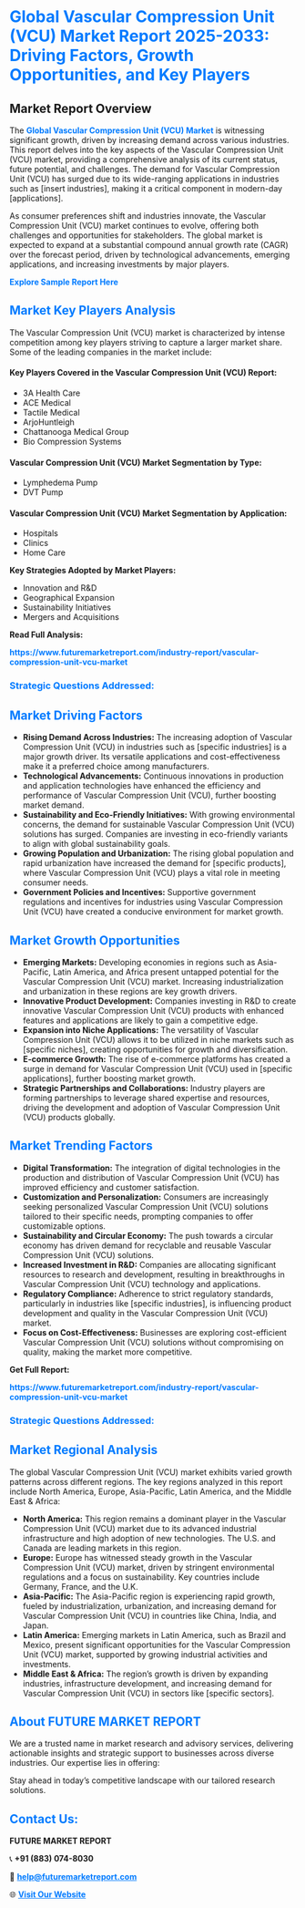 <h1 style="color: #007BFF;">Global Vascular Compression Unit (VCU) Market Report 2025-2033: Driving Factors, Growth Opportunities, and Key Players</h1>

<section id="overview">
<h2>Market Report Overview</h2>
<p>The <a href="https://www.futuremarketreport.com/industry-report/vascular-compression-unit-vcu-market" style="color: #007BFF; text-decoration: none;"><strong>Global Vascular Compression Unit (VCU) Market</strong></a> is witnessing significant growth, driven by increasing demand across various industries. This report delves into the key aspects of the Vascular Compression Unit (VCU) market, providing a comprehensive analysis of its current status, future potential, and challenges. The demand for Vascular Compression Unit (VCU) has surged due to its wide-ranging applications in industries such as [insert industries], making it a critical component in modern-day [applications].</p>
<p>As consumer preferences shift and industries innovate, the Vascular Compression Unit (VCU) market continues to evolve, offering both challenges and opportunities for stakeholders. The global market is expected to expand at a substantial compound annual growth rate (CAGR) over the forecast period, driven by technological advancements, emerging applications, and increasing investments by major players.</p>
</section>

<section id="overview">
<p><a href="https://www.futuremarketreport.com/request-sample/reportId=33739" style="color: #007BFF; text-decoration: none;"><strong>Explore Sample Report Here</strong></a></p>
</section>

<section id="key-players">
<h2 style="color: #007BFF;">Market Key Players Analysis</h2>
<p>The Vascular Compression Unit (VCU) market is characterized by intense competition among key players striving to capture a larger market share. Some of the leading companies in the market include:</p>
<h4>Key Players Covered in the Vascular Compression Unit (VCU) Report:</h4>
<ul><li>3A Health Care</li><li>ACE Medical</li><li>Tactile Medical</li><li>ArjoHuntleigh</li><li>Chattanooga Medical Group</li><li>Bio Compression Systems</li></ul>
<h4>Vascular Compression Unit (VCU) Market Segmentation by Type:</h4>
<ul><li>Lymphedema Pump</li><li>DVT Pump</li></ul>

<h4>Vascular Compression Unit (VCU) Market Segmentation by Application:</h4>
<ul><li>Hospitals</li><li>Clinics</li><li>Home Care</li></ul>
<p><strong>Key Strategies Adopted by Market Players:</strong></p>
<ul>
<li>Innovation and R&D</li>
<li>Geographical Expansion</li>
<li>Sustainability Initiatives</li>
<li>Mergers and Acquisitions</li>
</ul>
</section>

<section>
<p><strong>Read Full Analysis: </strong></p><a href="https://www.futuremarketreport.com/industry-report/vascular-compression-unit-vcu-market" style="color: #007BFF; text-decoration: none;"><strong>https://www.futuremarketreport.com/industry-report/vascular-compression-unit-vcu-market</strong></a>
<h3 style="color: #007BFF;">Strategic Questions Addressed:</h3>
</section>

<section id="driving-factors">
<h2 style="color: #007BFF;">Market Driving Factors</h2>
<ul>
<li><strong>Rising Demand Across Industries:</strong> The increasing adoption of Vascular Compression Unit (VCU) in industries such as [specific industries] is a major growth driver. Its versatile applications and cost-effectiveness make it a preferred choice among manufacturers.</li>
<li><strong>Technological Advancements:</strong> Continuous innovations in production and application technologies have enhanced the efficiency and performance of Vascular Compression Unit (VCU), further boosting market demand.</li>
<li><strong>Sustainability and Eco-Friendly Initiatives:</strong> With growing environmental concerns, the demand for sustainable Vascular Compression Unit (VCU) solutions has surged. Companies are investing in eco-friendly variants to align with global sustainability goals.</li>
<li><strong>Growing Population and Urbanization:</strong> The rising global population and rapid urbanization have increased the demand for [specific products], where Vascular Compression Unit (VCU) plays a vital role in meeting consumer needs.</li>
<li><strong>Government Policies and Incentives:</strong> Supportive government regulations and incentives for industries using Vascular Compression Unit (VCU) have created a conducive environment for market growth.</li>
</ul>
</section>

<section id="growth-opportunities">
<h2 style="color: #007BFF;">Market Growth Opportunities</h2>
<ul>
<li><strong>Emerging Markets:</strong> Developing economies in regions such as Asia-Pacific, Latin America, and Africa present untapped potential for the Vascular Compression Unit (VCU) market. Increasing industrialization and urbanization in these regions are key growth drivers.</li>
<li><strong>Innovative Product Development:</strong> Companies investing in R&D to create innovative Vascular Compression Unit (VCU) products with enhanced features and applications are likely to gain a competitive edge.</li>
<li><strong>Expansion into Niche Applications:</strong> The versatility of Vascular Compression Unit (VCU) allows it to be utilized in niche markets such as [specific niches], creating opportunities for growth and diversification.</li>
<li><strong>E-commerce Growth:</strong> The rise of e-commerce platforms has created a surge in demand for Vascular Compression Unit (VCU) used in [specific applications], further boosting market growth.</li>
<li><strong>Strategic Partnerships and Collaborations:</strong> Industry players are forming partnerships to leverage shared expertise and resources, driving the development and adoption of Vascular Compression Unit (VCU) products globally.</li>
</ul>
</section>

<section id="trending-factors">
<h2 style="color: #007BFF;">Market Trending Factors</h2>
<ul>
<li><strong>Digital Transformation:</strong> The integration of digital technologies in the production and distribution of Vascular Compression Unit (VCU) has improved efficiency and customer satisfaction.</li>
<li><strong>Customization and Personalization:</strong> Consumers are increasingly seeking personalized Vascular Compression Unit (VCU) solutions tailored to their specific needs, prompting companies to offer customizable options.</li>
<li><strong>Sustainability and Circular Economy:</strong> The push towards a circular economy has driven demand for recyclable and reusable Vascular Compression Unit (VCU) solutions.</li>
<li><strong>Increased Investment in R&D:</strong> Companies are allocating significant resources to research and development, resulting in breakthroughs in Vascular Compression Unit (VCU) technology and applications.</li>
<li><strong>Regulatory Compliance:</strong> Adherence to strict regulatory standards, particularly in industries like [specific industries], is influencing product development and quality in the Vascular Compression Unit (VCU) market.</li>
<li><strong>Focus on Cost-Effectiveness:</strong> Businesses are exploring cost-efficient Vascular Compression Unit (VCU) solutions without compromising on quality, making the market more competitive.</li>
</ul>
</section>

<section>
<p><strong>Get Full Report: </strong></p><a href="https://www.futuremarketreport.com/industry-report/vascular-compression-unit-vcu-market" style="color: #007BFF; text-decoration: none;"><strong>https://www.futuremarketreport.com/industry-report/vascular-compression-unit-vcu-market</strong></a>
<h3 style="color: #007BFF;">Strategic Questions Addressed:</h3>
</section>


<section id="regional-analysis">
<h2 style="color: #007BFF;">Market Regional Analysis</h2>
<p>The global Vascular Compression Unit (VCU) market exhibits varied growth patterns across different regions. The key regions analyzed in this report include North America, Europe, Asia-Pacific, Latin America, and the Middle East & Africa:</p>
<ul>
<li><strong>North America:</strong> This region remains a dominant player in the Vascular Compression Unit (VCU) market due to its advanced industrial infrastructure and high adoption of new technologies. The U.S. and Canada are leading markets in this region.</li>
<li><strong>Europe:</strong> Europe has witnessed steady growth in the Vascular Compression Unit (VCU) market, driven by stringent environmental regulations and a focus on sustainability. Key countries include Germany, France, and the U.K.</li>
<li><strong>Asia-Pacific:</strong> The Asia-Pacific region is experiencing rapid growth, fueled by industrialization, urbanization, and increasing demand for Vascular Compression Unit (VCU) in countries like China, India, and Japan.</li>
<li><strong>Latin America:</strong> Emerging markets in Latin America, such as Brazil and Mexico, present significant opportunities for the Vascular Compression Unit (VCU) market, supported by growing industrial activities and investments.</li>
<li><strong>Middle East & Africa:</strong> The region’s growth is driven by expanding industries, infrastructure development, and increasing demand for Vascular Compression Unit (VCU) in sectors like [specific sectors].</li>
</ul>
</section>

<footer>
<h2 style="color: #007BFF;">About FUTURE MARKET REPORT</h2>
<p>We are a trusted name in market research and advisory services, delivering actionable insights and strategic support to businesses across diverse industries. Our expertise lies in offering:</p>

<p>Stay ahead in today’s competitive landscape with our tailored research solutions.</p>

<h2 style="color: #007BFF;">Contact Us:</h2>
<p><strong>FUTURE MARKET REPORT</strong></p>
<p>📞 <strong>+91 (883) 074-8030</strong></p>
<p>📧 <strong><a href="mailto:help@futuremarketreport.com" style="color: #007BFF;">help@futuremarketreport.com</a></strong></p>
<p>🌐 <strong><a href="https://www.futuremarketreport.com/" style="color: #007BFF;">Visit Our Website</a></strong></p>
</footer>
